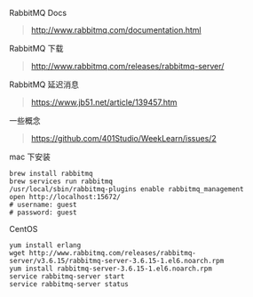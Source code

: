 
RabbitMQ Docs
> http://www.rabbitmq.com/documentation.html

RabbitMQ 下载
> http://www.rabbitmq.com/releases/rabbitmq-server/

RabbitMQ 延迟消息
> https://www.jb51.net/article/139457.htm

一些概念
> https://github.com/401Studio/WeekLearn/issues/2

mac 下安装
```
brew install rabbitmq
brew services run rabbitmq
/usr/local/sbin/rabbitmq-plugins enable rabbitmq_management
open http://localhost:15672/
# username: guest 
# password: guest
```

CentOS
```
yum install erlang
wget http://www.rabbitmq.com/releases/rabbitmq-server/v3.6.15/rabbitmq-server-3.6.15-1.el6.noarch.rpm
yum install rabbitmq-server-3.6.15-1.el6.noarch.rpm
service rabbitmq-server start
service rabbitmq-server status
```
